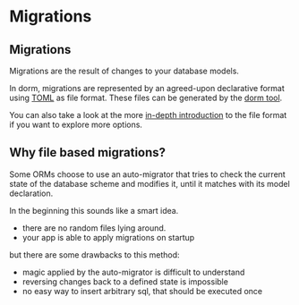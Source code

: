# Migrations

## Migrations

Migrations are the result of changes to your database models.

In dorm, migrations are represented by an agreed-upon declarative format
using [TOML](https://toml.io/en/) as file format.
These files can be generated by the [dorm tool](makemigrations.md).

You can also take a look at the more 
[in-depth introduction](migration_files.md) to the file format if you
want to explore more options.

## Why file based migrations?

Some ORMs choose to use an auto-migrator that tries to check the current
state of the database scheme and modifies it, until it matches with its
model declaration.

In the beginning this sounds like a smart idea. 

- there are no random files lying around.
- your app is able to apply migrations on startup

but there are some drawbacks to this method:

- magic applied by the auto-migrator is difficult to understand
- reversing changes back to a defined state is impossible
- no easy way to insert arbitrary sql, that should be executed once
